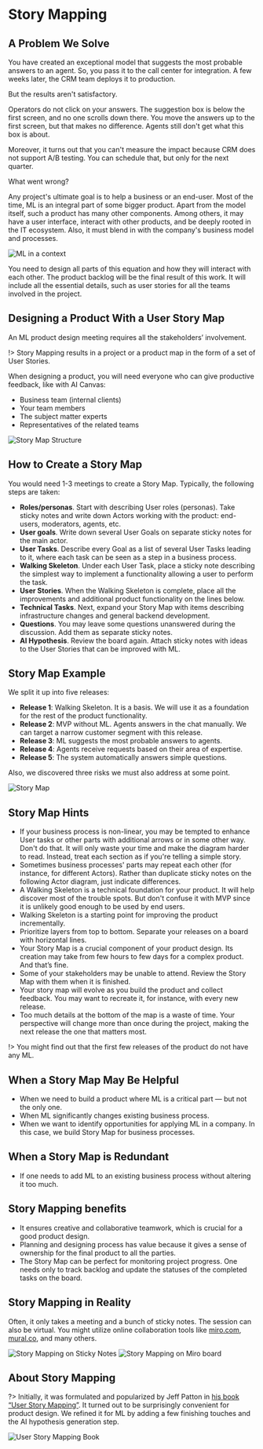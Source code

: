 # Story Mapping

## A Problem We Solve

You have created an exceptional model that suggests the most probable answers to an agent. So, you pass it to the call center for integration. A few weeks later, the CRM team deploys it to production.

But the results aren't satisfactory.

Operators do not click on your answers. The suggestion box is below the first screen, and no one scrolls down there. You move the answers up to the first screen, but that makes no difference. Agents still don't get what this box is about.

Moreover, it turns out that you can't measure the impact because CRM does not support A/B testing. You can schedule that, but only for the next quarter.

What went wrong?

Any project's ultimate goal is to help a business or an end-user. Most of the time, ML is an integral part of some bigger product. Apart from the model itself, such a product has many other components. Among others, it may have a user interface, interact with other products, and be deeply rooted in the IT ecosystem. Also, it must blend in with the company's business model and processes.

![ML in a context](_images/storymap-around.png)

You need to design all parts of this equation and how they will interact with each other. The product backlog will be the final result of this work. It will include all the essential details, such as user stories for all the teams involved in the project.

## Designing a Product With a User Story Map

An ML product design meeting requires all the stakeholders’ involvement.

!> Story Mapping results in a project or a product map in the form of a set of User Stories.

When designing a product, you will need everyone who can give productive feedback, like with AI Canvas:

* Business team (internal clients)
* Your team members
* The subject matter experts
* Representatives of the related teams

![Story Map Structure](_images/storymap-structure.png)

## How to Create a Story Map

You would need 1-3 meetings to create a Story Map. Typically, the following steps are taken:

* **Roles/personas**. Start with describing User roles (personas). Take sticky notes and write down Actors working with the product: end-users, moderators, agents, etc.
* **User goals**. Write down several User Goals on separate sticky notes for the main actor.
* **User Tasks**. Describe every Goal as a list of several User Tasks leading to it, where each task can be seen as a step in a business process.
* **Walking Skeleton**. Under each User Task, place a sticky note describing the simplest way to implement a functionality allowing a user to perform the task.
* **User Stories**. When the Walking Skeleton is complete, place all the improvements and additional product functionality on the lines below.
* **Technical Tasks**. Next, expand your Story Map with items describing infrastructure changes and general backend development.
* **Questions**. You may leave some questions unanswered during the discussion. Add them as separate sticky notes.
* **AI Hypothesis**. Review the board again. Attach sticky notes with ideas to the User Stories that can be improved with ML.

## Story Map Example

We split it up into five releases:

* **Release 1**: Walking Skeleton. It is a basis. We will use it as a foundation for the rest of the product functionality.
* **Release 2**: MVP without ML. Agents answers in the chat manually. We can target a narrow customer segment with this release.
* **Release 3**: ML suggests the most probable answers to agents.
* **Release 4**: Agents receive requests based on their area of expertise.
* **Release 5**: The system automatically answers simple questions.

Also, we discovered three risks we must also address at some point.

![Story Map](_images/storymap-example.png)

## Story Map Hints

* If your business process is non-linear, you may be tempted to enhance User tasks or other parts with additional arrows or in some other way. Don't do that. It will only waste your time and make the diagram harder to read. Instead, treat each section as if you're telling a simple story.
* Sometimes business processes' parts may repeat each other (for instance, for different Actors). Rather than duplicate sticky notes on the following Actor diagram, just indicate differences.
* A Walking Skeleton is a technical foundation for your product. It will help discover most of the trouble spots. But don't confuse it with MVP since it is unlikely good enough to be used by end users.
* Walking Skeleton is a starting point for improving the product incrementally.
* Prioritize layers from top to bottom. Separate your releases on a board with horizontal lines.
* Your Story Map is a crucial component of your product design. Its creation may take from few hours to few days for a complex product. And that’s fine.
* Some of your stakeholders may be unable to attend. Review the Story Map with them when it is finished.
* Your story map will evolve as you build the product and collect feedback. You may want to recreate it, for instance, with every new release.
* Too much details at the bottom of the map is a waste of time. Your perspective will change more than once during the project, making the next release the one that matters most.

!> You might find out that the first few releases of the product do not have any ML.

## When a Story Map May Be Helpful

* When we need to build a product where ML is a critical part — but not the only one.
* When ML significantly changes existing business process.
* When we want to identify opportunities for applying ML in a company. In this case, we build Story Map for business processes.

## When a Story Map is Redundant

* If one needs to add ML to an existing business process without altering it too much.

## Story Mapping benefits

* It ensures creative and collaborative teamwork, which is crucial for a good product design.
* Planning and designing process has value because it gives a sense of ownership for the final product to all the parties.
* The Story Map can be perfect for monitoring project progress. One needs only to track backlog and update the statuses of the completed tasks on the board.

## Story Mapping in Reality

Often, it only takes a meeting and a bunch of sticky notes. The session can also be virtual. You might utilize  online collaboration tools like [miro.com](https://miro.com), [mural.co](https://mural.co), and many others.

![Story Mapping on Sticky Notes](_images/storymap-stickynotes.png)
![Story Mapping on Miro board](_images/storymap-miro.png)

## About Story Mapping

?> Initially, it was formulated and popularized by Jeff Patton in [his book “User Story Mapping”](https://www.amazon.com/User-Story-Mapping-Discover-Product/dp/B08TZGKKF2). It turned out to be surprisingly convenient for product design. We refined it for ML by adding a few finishing touches and the AI hypothesis generation step.

![User Story Mapping Book](_images/storymap-book.png)
